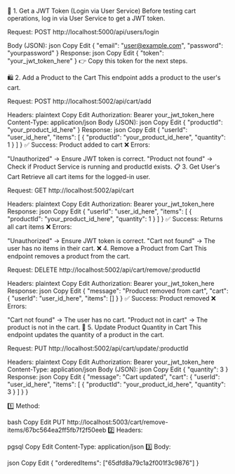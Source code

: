 🔑 1. Get a JWT Token (Login via User Service)
Before testing cart operations, log in via User Service to get a JWT token.

Request: POST http://localhost:5000/api/users/login

Body (JSON):
json
Copy
Edit
{
  "email": "user@example.com",
  "password": "yourpassword"
}
Response:
json
Copy
Edit
{
  "token": "your_jwt_token_here"
}
👉 Copy this token for the next steps.

🛍 2. Add a Product to the Cart
This endpoint adds a product to the user's cart.

Request: POST http://localhost:5002/api/cart/add

Headers:
plaintext
Copy
Edit
Authorization: Bearer your_jwt_token_here
Content-Type: application/json
Body (JSON):
json
Copy
Edit
{
  "productId": "your_product_id_here"
}
Response:
json
Copy
Edit
{
  "userId": "user_id_here",
  "items": [
    {
      "productId": "your_product_id_here",
      "quantity": 1
    }
  ]
}
✅ Success: Product added to cart
❌ Errors:

"Unauthorized" → Ensure JWT token is correct.
"Product not found" → Check if Product Service is running and productId exists.
📋 3. Get User's Cart
Retrieve all cart items for the logged-in user.

Request: GET http://localhost:5002/api/cart

Headers:
plaintext
Copy
Edit
Authorization: Bearer your_jwt_token_here
Response:
json
Copy
Edit
{
  "userId": "user_id_here",
  "items": [
    {
      "productId": "your_product_id_here",
      "quantity": 1
    }
  ]
}
✅ Success: Returns all cart items
❌ Errors:

"Unauthorized" → Ensure JWT token is correct.
"Cart not found" → The user has no items in their cart.
❌ 4. Remove a Product from Cart
This endpoint removes a product from the cart.

Request: DELETE http://localhost:5002/api/cart/remove/:productId

Headers:
plaintext
Copy
Edit
Authorization: Bearer your_jwt_token_here
Response:
json
Copy
Edit
{
  "message": "Product removed from cart",
  "cart": {
    "userId": "user_id_here",
    "items": []
  }
}
✅ Success: Product removed
❌ Errors:

"Cart not found" → The user has no cart.
"Product not in cart" → The product is not in the cart.
🔄 5. Update Product Quantity in Cart
This endpoint updates the quantity of a product in the cart.

Request: PUT http://localhost:5002/api/cart/update/:productId

Headers:
plaintext
Copy
Edit
Authorization: Bearer your_jwt_token_here
Content-Type: application/json
Body (JSON):
json
Copy
Edit
{
  "quantity": 3
}
Response:
json
Copy
Edit
{
  "message": "Cart updated",
  "cart": {
    "userId": "user_id_here",
    "items": [
      {
        "productId": "your_product_id_here",
        "quantity": 3
      }
    ]
  }
}

1️⃣ Method:

bash
Copy
Edit
PUT http://localhost:5003/cart/remove-items/67bc564ea2ff5fb7f2f50eeb
2️⃣ Headers:

pgsql
Copy
Edit
Content-Type: application/json
3️⃣ Body:

json
Copy
Edit
{
   "orderedItems": ["65dfd8a79c1a2f001f3c9876"]
}